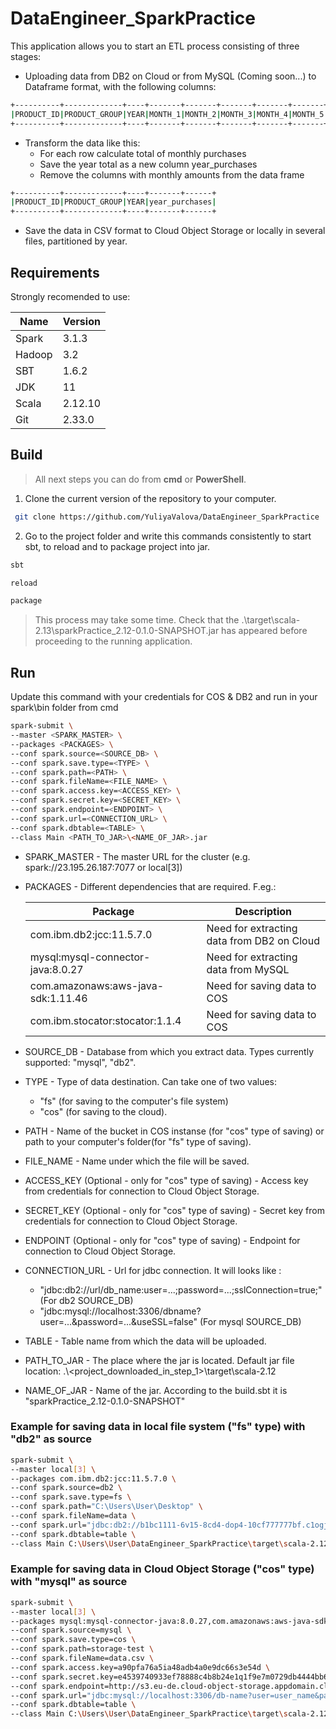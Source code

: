 # DataEngineer_SparkPractice
This application allows you to start an ETL process consisting of three stages:
- Uploading data from DB2 on Cloud or from MySQL (Coming soon...) to Dataframe format, with the following columns:
```sh
+----------+-------------+----+-------+-------+-------+-------+-------+-------+-------+-------+-------+--------+--------+--------+
|PRODUCT_ID|PRODUCT_GROUP|YEAR|MONTH_1|MONTH_2|MONTH_3|MONTH_4|MONTH_5|MONTH_6|MONTH_7|MONTH_8|MONTH_9|MONTH_10|MONTH_11|MONTH_12|
+----------+-------------+----+-------+-------+-------+-------+-------+-------+-------+-------+-------+--------+--------+--------+
```
- Transform the data like this:
   * For each row calculate total of monthly purchases
   * Save the year total as a new column year_purchases
   * Remove the columns with monthly amounts from the data frame
```sh
+----------+-------------+----+-------+------+
|PRODUCT_ID|PRODUCT_GROUP|YEAR|year_purchases|
+----------+-------------+----+-------+------+
```
- Save the data in CSV format to Cloud Object Storage or locally in several files, partitioned by year.

## Requirements
Strongly recomended to use:

| Name | Version |
| ------ | ------ |
| Spark | 3.1.3 |
| Hadoop | 3.2 |
| SBT | 1.6.2 |
| JDK | 11 |
| Scala | 2.12.10 |
| Git | 2.33.0 |

## Build
>All next steps you can do from <b>cmd</b> or <b>PowerShell</b>.
 1. Clone the current version of the repository to your computer.
```sh
 git clone https://github.com/YuliyaValova/DataEngineer_SparkPractice
```
2. Go to the project folder and write this commands сonsistently to start sbt, to reload and to package project into jar.
```sh
sbt 
```
```sh
reload
```
```sh
package
```
>This process may take some time.
>Check that the .\target\scala-2.13\sparkPractice_2.12-0.1.0-SNAPSHOT.jar has appeared before proceeding to the running application.

## Run
 Update this command with your credentials for COS & DB2 and run in your spark\bin folder from cmd
```sh
spark-submit \
--master <SPARK_MASTER> \
--packages <PACKAGES> \
--conf spark.source=<SOURCE_DB> \
--conf spark.save.type=<TYPE> \
--conf spark.path=<PATH> \
--conf spark.fileName=<FILE_NAME> \
--conf spark.access.key=<ACCESS_KEY> \
--conf spark.secret.key=<SECRET_KEY> \
--conf spark.endpoint=<ENDPOINT> \
--conf spark.url=<CONNECTION_URL> \
--conf spark.dbtable=<TABLE> \
--class Main <PATH_TO_JAR>\<NAME_OF_JAR>.jar
```
- SPARK_MASTER - The master URL for the cluster (e.g. spark://23.195.26.187:7077 or local[3])
- PACKAGES - Different dependencies that are required. F.eg.:

    | Package | Description |
    | ------ | ------ |
    | com.ibm.db2:jcc:11.5.7.0 | Need for extracting data from DB2 on Cloud|
    | mysql:mysql-connector-java:8.0.27 | Need for extracting data from MySQL|
    | com.amazonaws:aws-java-sdk:1.11.46 | Need for saving data to COS |
    | com.ibm.stocator:stocator:1.1.4 |  Need for saving data to COS |

- SOURCE_DB - Database from which you extract data. Types currently supported: "mysql", "db2".
- TYPE - Type of data destination. Can take one of two values: 
  * "fs" (for saving to the computer's file system) 
  * "cos" (for saving to the cloud). <br>
- PATH - Name of the bucket in COS instanse (for "cos" type of saving) or path to your computer's folder(for "fs" type of saving). <br>
- FILE_NAME - Name under which the file will be saved. <br>
- ACCESS_KEY (Optional - only for "cos" type of saving) - Access key from credentials for connection to Cloud Object Storage. <br>
- SECRET_KEY (Optional - only for "cos" type of saving) - Secret key from credentials for connection to Cloud Object Storage. <br>
- ENDPOINT (Optional - only for "cos" type of saving) - Endpoint for connection to Cloud Object Storage. <br>
- CONNECTION_URL - Url for jdbc connection. It will looks like :
  * "jdbc:db2://url/db_name:user=...;password=...;sslConnection=true;"  (For db2 SOURCE_DB)
  * "jdbc:mysql://localhost:3306/dbname?user=...&password=...&useSSL=false"  (For mysql SOURCE_DB)
- TABLE - Table name from which the data will be uploaded. <br>
- PATH_TO_JAR - The place where the jar is located. Default jar file location: .\\<project_downloaded_in_step_1>\target\scala-2.12 <br>
- NAME_OF_JAR - Name of the jar. According to the build.sbt it is "sparkPractice_2.12-0.1.0-SNAPSHOT" <br>

### Example for saving data in local file system ("fs" type) with "db2" as source
```sh
spark-submit \
--master local[3] \
--packages com.ibm.db2:jcc:11.5.7.0 \
--conf spark.source=db2 \
--conf spark.save.type=fs \
--conf spark.path="C:\Users\User\Desktop" \
--conf spark.fileName=data \
--conf spark.url="jdbc:db2://b1bc1111-6v15-8cd4-dop4-10cf777777bf.c1ogj3sd0qgqu0lqde00.databases.appdomain.cloud:37506/bludb:user=qq11111;password=AAA11Aaa1a111Aaa;sslConnection=true;" \
--conf spark.dbtable=table \
--class Main C:\Users\User\DataEngineer_SparkPractice\target\scala-2.12\sparkPractice_2.12-0.1.0-SNAPSHOT.jar
``` 

### Example for saving data in Cloud Object Storage ("cos" type) with "mysql" as source
```sh
spark-submit \
--master local[3] \
--packages mysql:mysql-connector-java:8.0.27,com.amazonaws:aws-java-sdk:1.11.46,com.ibm.stocator:stocator:1.1.4 \
--conf spark.source=mysql \
--conf spark.save.type=cos \
--conf spark.path=storage-test \
--conf spark.fileName=data.csv \
--conf spark.access.key=a90pfa76a5ia48adb4a0e9dc66s3e54d \ 
--conf spark.secret.key=e4539740933ef78888c4b8b24e1q1f9e7m0729db4444bb68 \
--conf spark.endpoint=http://s3.eu-de.cloud-object-storage.appdomain.cloud \
--conf spark.url="jdbc:mysql://localhost:3306/db-name?user=user_name&password=db_password" \
--conf spark.dbtable=table \
--class Main C:\Users\User\DataEngineer_SparkPractice\target\scala-2.12\sparkPractice_2.12-0.1.0-SNAPSHOT.jar
``` 

